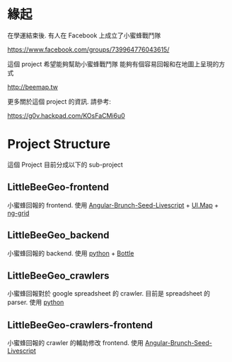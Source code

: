 緣起
==========
在學運結束後. 有人在 Facebook 上成立了小蜜蜂戰鬥隊

https://www.facebook.com/groups/739964776043615/

這個 project 希望能夠幫助小蜜蜂戰鬥隊
能夠有個容易回報和在地圖上呈現的方式

http://beemap.tw

更多關於這個 project 的資訊. 請參考:

https://g0v.hackpad.com/KOsFaCMi6u0

Project Structure
==========
這個 Project 目前分成以下的 sub-project

LittleBeeGeo-frontend
---------
小蜜蜂回報的 frontend. 
使用 [Angular-Brunch-Seed-Livescript](https://github.com/clkao/angular-brunch-seed-livescript) + [UI.Map](http://angular-ui.github.io/ui-map/) + [ng-grid](http://angular-ui.github.io/ng-grid/)

LittleBeeGeo_backend
---------
小蜜蜂回報的 backend.
使用 [python](https://www.python.org/) + [Bottle](http://www.bottlepy.org)

LittleBeeGeo_crawlers
---------
小蜜蜂回報對於 google spreadsheet 的 crawler.
目前是 spreadsheet 的 parser.
使用 [python](https://www.python.org/)

LittleBeeGeo-crawlers-frontend
---------
小蜜蜂回報的 crawler 的輔助修改 frontend.
使用 [Angular-Brunch-Seed-Livescript](https://github.com/clkao/angular-brunch-seed-livescript)